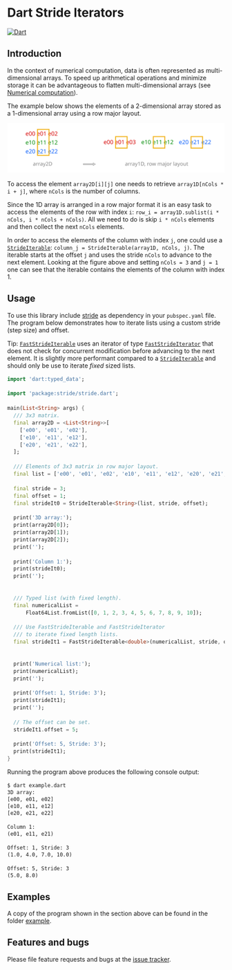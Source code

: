 # Dart Stride Iterators

[![Dart](https://github.com/simphotonics/exception_templates/actions/workflows/dart.yml/badge.svg)](https://github.com/simphotonics/exception_templates/actions/workflows/dart.yml)


## Introduction

In the context of numerical computation, data is often represented as multi-dimensional arrays. To speed up arithmetical operations and minimize storage it can be advantageous to flatten multi-dimensional arrays (see [Numerical computation](https://dart.dev/articles/archive/numeric-computation)).

The example below shows the elements of a 2-dimensional array stored as a 1-dimensional
array using a row major layout.

![Console Output](https://github.com/simphotonics/stride/blob/main/images/array.svg?sanitize=true)

To access the element `array2D[i][j]` one needs to
retrieve `array1D[nCols * i + j]`, where `nCols` is the number of
columns.

Since the 1D array is arranged in a row major format it
is an easy task to access the elements of the row with index `i`:
`row_i = array1D.sublist(i * nCols, i * nCols + nCols)`. All we need to do is
skip `i * nCols` elements and then collect the next `nCols` elements.

In order to access the elements of the column with index `j`, one could use
a [`StrideIterable`][StrideIterable]:
`column_j = StrideIterable(array1D, nCols, j)`. The iterable starts at the offset
`j` and uses the stride `nCols` to advance to the next element. Looking at the
figure above and setting `nCols = 3` and `j = 1` one can see that the iterable
contains the elements of the column with index 1.


## Usage

To use this library include [stride] as dependency in your `pubspec.yaml` file.
The program below demonstrates how to iterate lists using a custom stride (step size)
and offset.

Tip: [`FastStrideIterable`][FastStrideIterable] uses an iterator of type [`FastStrideIterator`][FastStrideIterator]
that does not check for concurrent modification before advancing to the next element.
It is slightly more performant compared to a [`StrideIterable`][StrideIterable]
and should only be use to iterate *fixed* sized lists.
```Dart
import 'dart:typed_data';

import 'package:stride/stride.dart';

main(List<String> args) {
  /// 3x3 matrix.
  final array2D = <List<String>>[
    ['e00', 'e01', 'e02'],
    ['e10', 'e11', 'e12'],
    ['e20', 'e21', 'e22'],
  ];

  /// Elements of 3x3 matrix in row major layout.
  final list = ['e00', 'e01', 'e02', 'e10', 'e11', 'e12', 'e20', 'e21', 'e22'];

  final stride = 3;
  final offset = 1;
  final strideIt0 = StrideIterable<String>(list, stride, offset);

  print('3D array:');
  print(array2D[0]);
  print(array2D[1]);
  print(array2D[2]);
  print('');

  print('Column 1:');
  print(strideIt0);
  print('');


  /// Typed list (with fixed length).
  final numericalList =
      Float64List.fromList([0, 1, 2, 3, 4, 5, 6, 7, 8, 9, 10]);

  /// Use FastStrideIterable and FastStrideIterator
  /// to iterate fixed length lists.
  final strideIt1 = FastStrideIterable<double>(numericalList, stride, offset);


  print('Numerical list:');
  print(numericalList);
  print('');

  print('Offset: 1, Stride: 3');
  print(strideIt1);
  print('');

  // The offset can be set.
  strideIt1.offset = 5;

  print('Offset: 5, Stride: 3');
  print(strideIt1);
}
```
Running the program above produces the following console output:

```Console
$ dart example.dart
3D array:
[e00, e01, e02]
[e10, e11, e12]
[e20, e21, e22]

Column 1:
(e01, e11, e21)

Offset: 1, Stride: 3
(1.0, 4.0, 7.0, 10.0)

Offset: 5, Stride: 3
(5.0, 8.0)
```


## Examples

A copy of the program shown in the section above can be found in the folder  [example].


## Features and bugs

Please file feature requests and bugs at the [issue tracker].

[issue tracker]: https://github.com/simphotonics/stride/issues

[example]: example

[StrideIterable]: https://pub.dev/documentation/stride/latest/stride/StrideIterable-class.html

[FastStrideIterable]: https://pub.dev/documentation/stride/latest/stride/FastStrideIterable-class.html

[StrideIterator]: https://pub.dev/documentation/stride/latest/stride/StrideIterator-class.html

[FastStrideIterator]: https://pub.dev/documentation/stride/latest/stride/FastStrideIterator-class.html

[stride]: https://pub.dev/packages/stride